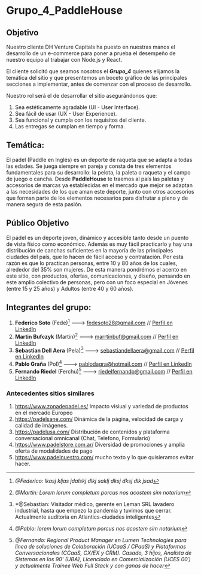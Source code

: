 # Grupo_4_PaddleHouse

## Objetivo 
Nuestro cliente DH Venture Capitals ha puesto en nuestras manos el desarrollo de un e-commerce
para poner a prueba el desempeño de nuestro equipo al trabajar con Node.js y React.

El cliente solicitó que seamos nosotros el ***Grupo_4*** quienes elijamos la temática del sitio
y que presentemos un boceto gráfico de las principales secciones a implementar, antes de
comenzar con el proceso de desarrollo.

Nuestro rol será el de desarrollar el sitio asegurándonos que:
1. Sea estéticamente agradable (UI - User Interface).
2. Sea fácil de usar (UX - User Experience).
3. Sea funcional y cumpla con los requisitos del cliente.
4. Las entregas se cumplan en tiempo y forma.

## Temática: 
El pádel (Paddle en Inglés) es un deporte de raqueta que se adapta a todas las edades. Se juega siempre en pareja y consta de tres elementos fundamentales para su desarrollo: la pelota, la paleta o raqueta y el campo de juego o cancha.  Desde **PaddleHouse** te traemos al país las paletas y accesorios de marcas ya establecidas en el mercado que mejor se adaptan a las necesidades de los que aman este deporte, junto con otros accesorios que forman parte de los elementos necesarios para disfrutar a pleno y de manera segura de esta pasión.

## Público Objetivo
El pádel es un deporte joven, dinámico y accesible tanto desde un puento de vista físico como económico. Además es muy fácil practicarlo y hay una distribución de canchas suficientes en la mayoría de las principales ciudades del país, que lo hacen de fácil acceso y contratación. Por esta razón es que lo practican personas, entre 10 y 80 años de los cuales, alrededor del 35% son mujeres. De esta manera pondrémos el acento en este sitio, con productos, ofertas, comunicaciones, y diseño, pensando en este amplio colectivo de personas, pero con un foco especial en Jóvenes (entre 15 y 25 años) y Adultos (entre 40 y 60 años). 

## Integrantes del grupo: ##

1. **Federico Soto** (Fede)[^1] ---> fedesoto28@gmail.com // [Perfil en LinkedIn](http://www.linkedin.com/in/federico-ezequiel-soto/)
2. **Martin Bufczyk** (Martin)[^2] ---> marrtinbuf@gmail.com // [Perfil en LinkedIn](https://www.linkedin.com/in/tunombre/)
3. **Sebastian Dell Aera** (Pela)[^3] ---> sebastiandellaera@gmail.com // [Perfil en LinkedIn](https://www.linkedin.com/in/sebastian-albino-dell-aera/)
4. **Pablo Graña** (Pol)[^4] ---> pablodagra@hotmail.com // [Perfil en LinkedIn](https://www.linkedin.com/in/tunombre/)
5. **Fernando Riedel** (Ferchu)[^5] ---> riedelfernando@gmail.com // [Perfil en LinkedIn](https://www.linkedin.com/in/fernandoriedel/)

### Antecedentes sitios similares
1. https://www.zonadepadel.es/
   Impacto visiual y variedad de productos en el mercado Europeo
2. https://padelsane.com/
   Dinámica de la página, velocidad de carga y calidad de imágenes.
3. https://padelusa.com/
   Distribución de contenidos y plataforma conversacional omnicanal (Chat, Telefono, Formulario)
4. https://www.padelstore.com.ar/
   Diversidad de promociones y amplia oferta de modalidades de pago
5. https://www.padelnuestro.com/
   mucho texto y lo que quisieramos evitar hacer.
   
   
   
   
   

[^1]: *@Federico: lkasj kljas jdalskj dlkj saklj dksj dksj dlk jsad*
[^2]: *@Martin: Lorem lorum completum porcus nos acostem sim notarium*
[^3]: *@Sebastian: Visitador médico, gerente en Leman SRL lavadero industrial, hasta que empezo la pandemia y tuvimos que cerrar. Actualmente auditoria en Atlantics-ciudades inteligentes
[^4]: *@Pablo: lorem lorum completum porcus nos acostem sim notarium*
[^5]: *@Fernando: Regional Product Manager en Lumen Technologies para línea de soluciones de Colaboración (UCaaS / CPaaS) y Plataformas Conversacionales (CCaaS, CX/EX y CRM). Casado, 3 hijos, Analista de Sistemas en los 90' (UBA), Licenciado en Comercialización (UCES 00´) y actualmente Trainee Web Full Stack y con ganas de hacer*
